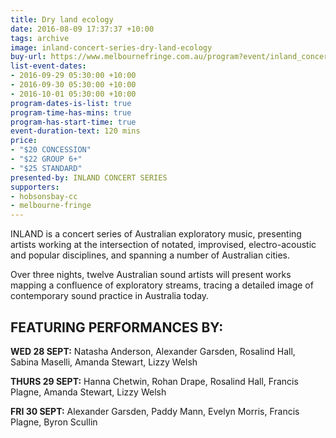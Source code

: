 ```yaml
---
title: Dry land ecology
date: 2016-08-09 17:37:37 +10:00
tags: archive
image: inland-concert-series-dry-land-ecology
buy-url: https://www.melbournefringe.com.au/program?event/inland_concert_series_dry_land_ecology/42ae105a-3a19-4d1a-a7d4-6724aa8af524/
list-event-dates:
- 2016-09-29 05:30:00 +10:00
- 2016-09-30 05:30:00 +10:00
- 2016-10-01 05:30:00 +10:00
program-dates-is-list: true
program-time-has-mins: true
program-has-start-time: true
event-duration-text: 120 mins
price:
- "$20 CONCESSION"
- "$22 GROUP 6+"
- "$25 STANDARD"
presented-by: INLAND CONCERT SERIES
supporters:
- hobsonsbay-cc
- melbourne-fringe
---
```


<!-- https://thesubstation.org.au/show/inlandconcertseries/ -->

INLAND is a concert series of Australian exploratory music, presenting artists working at the intersection of notated, improvised, electro-acoustic and popular disciplines, and spanning a number of Australian cities.

Over three nights, twelve Australian sound artists will present works mapping a confluence of exploratory streams, tracing a detailed image of contemporary sound practice in Australia today.

## FEATURING PERFORMANCES BY:

**WED 28 SEPT:** Natasha Anderson, Alexander Garsden, Rosalind Hall, Sabina Maselli, Amanda Stewart, Lizzy Welsh

**THURS 29 SEPT:** Hanna Chetwin, Rohan Drape, Rosalind Hall, Francis Plagne, Amanda Stewart, Lizzy Welsh

**FRI 30 SEPT:** Alexander Garsden, Paddy Mann, Evelyn Morris, Francis Plagne, Byron Scullin
